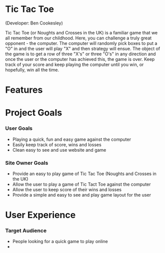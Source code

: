 # <strong>Tic Tac Toe</strong>

(Developer: Ben Cookesley)




Tic Tac Toe (or Noughts and Crosses in the UK) is a familiar game that we all remember from our childhood. Here, you can challenge a truly great opponent - the computer. The computer will randomly pick boxes to put a "O" in and the user will play "X" and then strategy will ensue. 
The object of the game is to get a row of three "X's" or three "O's" in any direction and once the user or the computer has achieved this, the game is over. Keep track of your score and keep playing the computer until you win, or hopefully, win all the time. 


# Features 






# Project Goals

### User Goals
- Playing a quick, fun and easy game against the computer
- Easily keep track of score, wins and losses
- Clean easy to see and use website and game 

### Site Owner Goals
- Provide an easy to play game of Tic Tac Toe (Noughts and Crosses in the UK)
- Allow the user to play a game of Tic Tact Toe against the computer 
- Allow the user to keep score of their wins and losses
- Provide a simple and easy to see and play game layout for the user 

# User Experience 

### Target Audience 
- People looking for a quick game to play online 
- 
